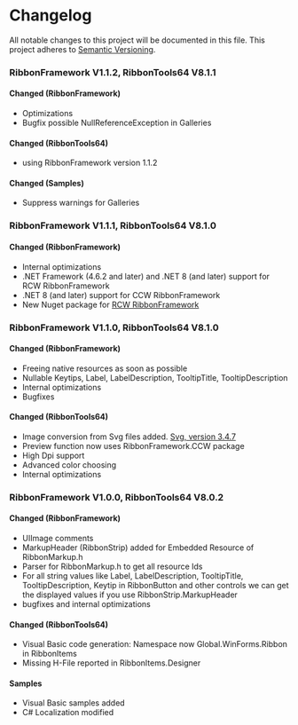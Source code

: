 # Changelog
All notable changes to this project will be documented in this file.
This project adheres to [Semantic Versioning](https://semver.org/).

### RibbonFramework V1.1.2, RibbonTools64 V8.1.1

#### Changed (RibbonFramework)

- Optimizations
- Bugfix possible NullReferenceException in Galleries

#### Changed (RibbonTools64)

- using RibbonFramework version 1.1.2

#### Changed (Samples)

- Suppress warnings for Galleries

### RibbonFramework V1.1.1, RibbonTools64 V8.1.0

#### Changed (RibbonFramework)

- Internal optimizations
- .NET Framework (4.6.2 and later) and .NET 8 (and later) support for RCW RibbonFramework
- .NET 8 (and later) support for CCW RibbonFramework
- New Nuget package for [RCW RibbonFramework](https://www.nuget.org/packages/RibbonFramework.RCW)

### RibbonFramework V1.1.0, RibbonTools64 V8.1.0

#### Changed (RibbonFramework)

- Freeing native resources as soon as possible
- Nullable Keytips, Label, LabelDescription, TooltipTitle, TooltipDescription
- Internal optimizations
- Bugfixes

#### Changed (RibbonTools64)

- Image conversion from Svg files added. [Svg, version 3.4.7](https://www.nuget.org/packages/svg)
- Preview function now uses RibbonFramework.CCW package
- High Dpi support
- Advanced color choosing
- Internal optimizations

### RibbonFramework V1.0.0, RibbonTools64 V8.0.2

#### Changed (RibbonFramework)

- UIImage comments
- MarkupHeader (RibbonStrip) added for Embedded Resource of RibbonMarkup.h
- Parser for RibbonMarkup.h to get all resource Ids
- For all string values like Label, LabelDescription, TooltipTitle, TooltipDescription, Keytip in RibbonButton
 and other controls we can get the displayed values if you use RibbonStrip.MarkupHeader
- bugfixes and internal optimizations

#### Changed (RibbonTools64)

- Visual Basic code generation: Namespace now Global.WinForms.Ribbon in RibbonItems
- Missing H-File reported in RibbonItems.Designer

#### Samples

- Visual Basic samples added
- C# Localization modified